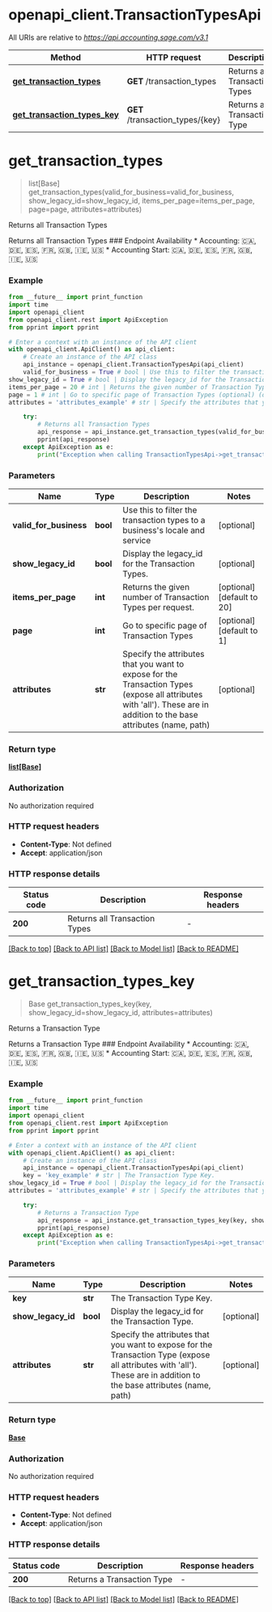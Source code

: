 # openapi_client.TransactionTypesApi

All URIs are relative to *https://api.accounting.sage.com/v3.1*

Method | HTTP request | Description
------------- | ------------- | -------------
[**get_transaction_types**](TransactionTypesApi.md#get_transaction_types) | **GET** /transaction_types | Returns all Transaction Types
[**get_transaction_types_key**](TransactionTypesApi.md#get_transaction_types_key) | **GET** /transaction_types/{key} | Returns a Transaction Type


# **get_transaction_types**
> list[Base] get_transaction_types(valid_for_business=valid_for_business, show_legacy_id=show_legacy_id, items_per_page=items_per_page, page=page, attributes=attributes)

Returns all Transaction Types

Returns all Transaction Types  ### Endpoint Availability  * Accounting: 🇨🇦, 🇩🇪, 🇪🇸, 🇫🇷, 🇬🇧, 🇮🇪, 🇺🇸 * Accounting Start: 🇨🇦, 🇩🇪, 🇪🇸, 🇫🇷, 🇬🇧, 🇮🇪, 🇺🇸

### Example

```python
from __future__ import print_function
import time
import openapi_client
from openapi_client.rest import ApiException
from pprint import pprint

# Enter a context with an instance of the API client
with openapi_client.ApiClient() as api_client:
    # Create an instance of the API class
    api_instance = openapi_client.TransactionTypesApi(api_client)
    valid_for_business = True # bool | Use this to filter the transaction types to a business's locale and service (optional)
show_legacy_id = True # bool | Display the legacy_id for the Transaction Types. (optional)
items_per_page = 20 # int | Returns the given number of Transaction Types per request. (optional) (default to 20)
page = 1 # int | Go to specific page of Transaction Types (optional) (default to 1)
attributes = 'attributes_example' # str | Specify the attributes that you want to expose for the Transaction Types (expose all attributes with 'all'). These are in addition to the base attributes (name, path) (optional)

    try:
        # Returns all Transaction Types
        api_response = api_instance.get_transaction_types(valid_for_business=valid_for_business, show_legacy_id=show_legacy_id, items_per_page=items_per_page, page=page, attributes=attributes)
        pprint(api_response)
    except ApiException as e:
        print("Exception when calling TransactionTypesApi->get_transaction_types: %s\n" % e)
```

### Parameters

Name | Type | Description  | Notes
------------- | ------------- | ------------- | -------------
 **valid_for_business** | **bool**| Use this to filter the transaction types to a business&#39;s locale and service | [optional] 
 **show_legacy_id** | **bool**| Display the legacy_id for the Transaction Types. | [optional] 
 **items_per_page** | **int**| Returns the given number of Transaction Types per request. | [optional] [default to 20]
 **page** | **int**| Go to specific page of Transaction Types | [optional] [default to 1]
 **attributes** | **str**| Specify the attributes that you want to expose for the Transaction Types (expose all attributes with &#39;all&#39;). These are in addition to the base attributes (name, path) | [optional] 

### Return type

[**list[Base]**](Base.md)

### Authorization

No authorization required

### HTTP request headers

 - **Content-Type**: Not defined
 - **Accept**: application/json

### HTTP response details
| Status code | Description | Response headers |
|-------------|-------------|------------------|
**200** | Returns all Transaction Types |  -  |

[[Back to top]](#) [[Back to API list]](../README.md#documentation-for-api-endpoints) [[Back to Model list]](../README.md#documentation-for-models) [[Back to README]](../README.md)

# **get_transaction_types_key**
> Base get_transaction_types_key(key, show_legacy_id=show_legacy_id, attributes=attributes)

Returns a Transaction Type

Returns a Transaction Type  ### Endpoint Availability  * Accounting: 🇨🇦, 🇩🇪, 🇪🇸, 🇫🇷, 🇬🇧, 🇮🇪, 🇺🇸 * Accounting Start: 🇨🇦, 🇩🇪, 🇪🇸, 🇫🇷, 🇬🇧, 🇮🇪, 🇺🇸

### Example

```python
from __future__ import print_function
import time
import openapi_client
from openapi_client.rest import ApiException
from pprint import pprint

# Enter a context with an instance of the API client
with openapi_client.ApiClient() as api_client:
    # Create an instance of the API class
    api_instance = openapi_client.TransactionTypesApi(api_client)
    key = 'key_example' # str | The Transaction Type Key.
show_legacy_id = True # bool | Display the legacy_id for the Transaction Type. (optional)
attributes = 'attributes_example' # str | Specify the attributes that you want to expose for the Transaction Type (expose all attributes with 'all'). These are in addition to the base attributes (name, path) (optional)

    try:
        # Returns a Transaction Type
        api_response = api_instance.get_transaction_types_key(key, show_legacy_id=show_legacy_id, attributes=attributes)
        pprint(api_response)
    except ApiException as e:
        print("Exception when calling TransactionTypesApi->get_transaction_types_key: %s\n" % e)
```

### Parameters

Name | Type | Description  | Notes
------------- | ------------- | ------------- | -------------
 **key** | **str**| The Transaction Type Key. | 
 **show_legacy_id** | **bool**| Display the legacy_id for the Transaction Type. | [optional] 
 **attributes** | **str**| Specify the attributes that you want to expose for the Transaction Type (expose all attributes with &#39;all&#39;). These are in addition to the base attributes (name, path) | [optional] 

### Return type

[**Base**](Base.md)

### Authorization

No authorization required

### HTTP request headers

 - **Content-Type**: Not defined
 - **Accept**: application/json

### HTTP response details
| Status code | Description | Response headers |
|-------------|-------------|------------------|
**200** | Returns a Transaction Type |  -  |

[[Back to top]](#) [[Back to API list]](../README.md#documentation-for-api-endpoints) [[Back to Model list]](../README.md#documentation-for-models) [[Back to README]](../README.md)

